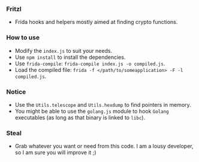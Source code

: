 ### Fritzl

- Frida hooks and helpers mostly aimed at finding crypto functions.

### How to use

- Modify the `index.js` to suit your needs.
- Use `npm install` to install the dependencies.
- Use `frida-compile`: `frida-compile index.js -o compiled.js`.
- Load the compiled file: `frida -f </path/to/someapplication> -F -l compiled.js`.

### Notice

- Use the `Utils.telescope` and `Utils.hexdump` to find pointers in memory.
- You might be able to use the `golang.js` module to hook `Golang` executables (as long as that binary is linked to `libc`).

### Steal

- Grab whatever you want or need from this code. I am a lousy developer, so I am sure you will improve it ;)
